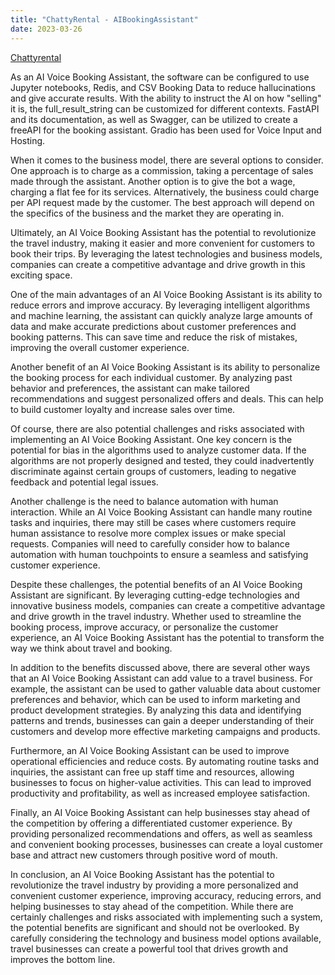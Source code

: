 ```yaml
---
title: "ChattyRental - AIBookingAssistant"
date: 2023-03-26
---
```

[Chattyrental](https://lablab.ai/event/chatgpt-api-and-whisper-api-global-hackathon/room-booking-ai-assistant)  


As an AI Voice Booking Assistant, the software can be configured to use Jupyter notebooks, Redis, and CSV Booking Data to reduce hallucinations and give accurate results. With the ability to instruct the AI on how "selling" it is, the full_result_string can be customized for different contexts. FastAPI and its documentation, as well as Swagger, can be utilized to create a freeAPI for the booking assistant. Gradio has been used for Voice Input and Hosting.

When it comes to the business model, there are several options to consider. One approach is to charge as a commission, taking a percentage of sales made through the assistant. Another option is to give the bot a wage, charging a flat fee for its services. Alternatively, the business could charge per API request made by the customer. The best approach will depend on the specifics of the business and the market they are operating in.

Ultimately, an AI Voice Booking Assistant has the potential to revolutionize the travel industry, making it easier and more convenient for customers to book their trips. By leveraging the latest technologies and business models, companies can create a competitive advantage and drive growth in this exciting space.

One of the main advantages of an AI Voice Booking Assistant is its ability to reduce errors and improve accuracy. By leveraging intelligent algorithms and machine learning, the assistant can quickly analyze large amounts of data and make accurate predictions about customer preferences and booking patterns. This can save time and reduce the risk of mistakes, improving the overall customer experience.

Another benefit of an AI Voice Booking Assistant is its ability to personalize the booking process for each individual customer. By analyzing past behavior and preferences, the assistant can make tailored recommendations and suggest personalized offers and deals. This can help to build customer loyalty and increase sales over time.

Of course, there are also potential challenges and risks associated with implementing an AI Voice Booking Assistant. One key concern is the potential for bias in the algorithms used to analyze customer data. If the algorithms are not properly designed and tested, they could inadvertently discriminate against certain groups of customers, leading to negative feedback and potential legal issues.

Another challenge is the need to balance automation with human interaction. While an AI Voice Booking Assistant can handle many routine tasks and inquiries, there may still be cases where customers require human assistance to resolve more complex issues or make special requests. Companies will need to carefully consider how to balance automation with human touchpoints to ensure a seamless and satisfying customer experience.

Despite these challenges, the potential benefits of an AI Voice Booking Assistant are significant. By leveraging cutting-edge technologies and innovative business models, companies can create a competitive advantage and drive growth in the travel industry. Whether used to streamline the booking process, improve accuracy, or personalize the customer experience, an AI Voice Booking Assistant has the potential to transform the way we think about travel and booking.

In addition to the benefits discussed above, there are several other ways that an AI Voice Booking Assistant can add value to a travel business. For example, the assistant can be used to gather valuable data about customer preferences and behavior, which can be used to inform marketing and product development strategies. By analyzing this data and identifying patterns and trends, businesses can gain a deeper understanding of their customers and develop more effective marketing campaigns and products.

Furthermore, an AI Voice Booking Assistant can be used to improve operational efficiencies and reduce costs. By automating routine tasks and inquiries, the assistant can free up staff time and resources, allowing businesses to focus on higher-value activities. This can lead to improved productivity and profitability, as well as increased employee satisfaction.

Finally, an AI Voice Booking Assistant can help businesses stay ahead of the competition by offering a differentiated customer experience. By providing personalized recommendations and offers, as well as seamless and convenient booking processes, businesses can create a loyal customer base and attract new customers through positive word of mouth.

In conclusion, an AI Voice Booking Assistant has the potential to revolutionize the travel industry by providing a more personalized and convenient customer experience, improving accuracy, reducing errors, and helping businesses to stay ahead of the competition. While there are certainly challenges and risks associated with implementing such a system, the potential benefits are significant and should not be overlooked. By carefully considering the technology and business model options available, travel businesses can create a powerful tool that drives growth and improves the bottom line.
